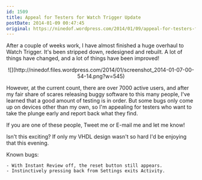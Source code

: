 ```yaml
---
id: 1509
title: Appeal for Testers for Watch Trigger Update
postDate: 2014-01-09 00:47:45
original: https://ninedof.wordpress.com/2014/01/09/appeal-for-testers-for-watch-trigger-update/
---
```


After a couple of weeks work, I have almost finished a huge overhaul to Watch Trigger. It's been stripped down, redesigned and rebuilt. A lot of things have changed, and a lot of things have been improved!
<p style="text-align:center;">![](http://ninedof.files.wordpress.com/2014/01/screenshot_2014-01-07-00-54-14.png?w=545)</p>
However, at the current count, there are over 7000 active users, and after my fair share of scares releasing buggy software to this many people, I've learned that a good amount of testing is in order. But some bugs only come up on devices other than my own, so I'm appealing for testers who want to take the plunge early and report back what they find.

If you are one of these people, Tweet me or E-mail me and let me know!

Isn't this exciting? If only my VHDL design wasn't so hard I'd be enjoying that this evening.

Known bugs:


	- With Instant Review off, the reset button still appears.
	- Instinctively pressing back from Settings exits Activity.


